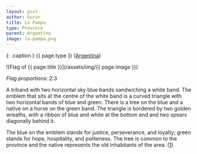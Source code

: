 ```yaml
---
layout: post
author: Gurur
title: La Pampa
type: Province
parent: Argentina
image: la-pampa.png
---
```

{: .caption }
{{ page.type }} ([Argentina](/2019/03/11/argentina.html))

![Flag of {{ page.title }}](/assets/img/{{ page.image }})

*Flag proportions*: 2:3

A triband with two horizontal sky blue bands sandwiching a white band. The emblem that sits at the centre of the white band is a curved triangle with two horizontal bands of blue and green. There is a tree on the blue and a native on a horse on the green band. The triangle is bordered by two golden wreaths, with a ribbon of blue and white at the bottom end and two spears diagonally behind it. 

The blue on the emblem stands for justice, perseverance, and loyalty; green stands for hope, hospitality, and politeness. The tree is common to the province and the native represents the old inhabitants of the area. (<span class="source-link">[1](https://www.crwflags.com/fotw/flags/ar-l.html#coa)</span>)